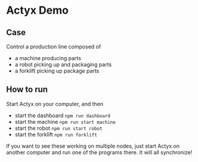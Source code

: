 # Actyx Demo

## Case

Control a production line composed of
- a machine producing parts
- a robot picking up and packaging parts
- a forklift picking up package parts

## How to run

Start Actyx on your computer, and then
- start the dashboard `npm run dashboard`
- start the machine `npm run start machine`
- start the robot `npm run start robot`
- start the forklift `npm run forklift`

If you want to see these working on multiple nodes,
just start Actyx on another computer and run one of
the programs there. It will all synchronize!